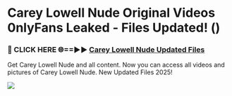 # Carey Lowell Nude Original Videos 0nlyFans Leaked - Files Updated! ()

<h3>🔴 CLICK HERE 🌐==►► <a href="https://tinyurl.com/2p9ay9w9" rel="nofollow">Carey Lowell Nude Updated Files</a></h3>

Get Carey Lowell Nude and all content. Now you can access all videos and pictures of Carey Lowell Nude. New Updated Files 2025!

[![](https://i.imgur.com/KQgVmj3.gif)](https://tinyurl.com/2p9ay9w9)
